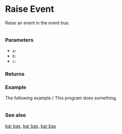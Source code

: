 # Raise Event

Raise an event in the event bus.

```sig

```

### Parameters

* ``a``: 
* ``b``: 
* ``c``: 

### Returns



### Example

The following example / This program does something.

```blocks

```

### See also

[bar bas](/reference/foo/bar-bas),
[bar bas](/reference/foo/bar-bas),
[bar bas](/reference/foo/bar-bas)

